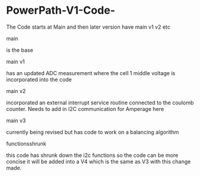 # PowerPath-V1-Code-


The Code starts at Main and then later version have main v1 v2 etc 


main 

is the base 


main v1 

has an updated ADC measurement where the cell 1 middle voltage is incorporated into the code 


main v2

incorporated an external interrupt service routine connected to the coulomb counter. Needs to add in I2C communication for Amperage here

main v3

currently being revised but has code to work on a balancing algorithm  

functionsshrunk

this code has shrunk down the i2c functions so the code can be more concise it will be added into a V4 which is the same as V3 with this change made. 
